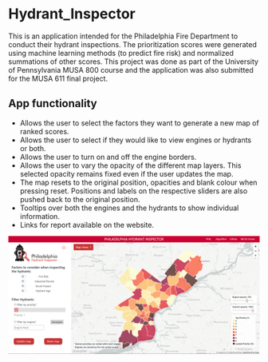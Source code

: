 # Hydrant_Inspector

This is an application intended for the Philadelphia Fire Department to conduct their hydrant inspections. The prioritization scores were generated using machine learning methods (to predict fire risk) and normalized summations of other scores. This project was done as part of the University of Pennsylvania MUSA 800 course and the application was also submitted for the MUSA 611 final project.

## App functionality
- Allows the user to select the factors they want to generate a new map of ranked scores.
- Allows the user to select if they would like to view engines or hydrants or both.
- Allows the user to turn on and off the engine borders.
- Allows the user to vary the opacity of the different map layers. This selected opacity remains fixed even if the user updates the map.
- The map resets to the original position, opacities and blank colour when pressing reset. Positions and labels on the respective sliders are also pushed back to the original position.
- Tooltips over both the engines and the hydrants to show individual information.
- Links for report available on the website.

![image](https://raw.githubusercontent.com/liziqun/Hydrant_Inspector/master/app.png)
